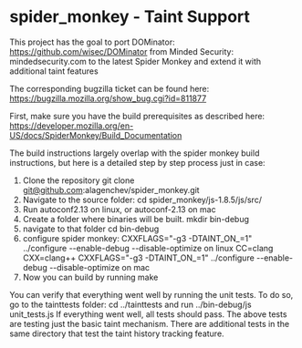 spider_monkey - Taint Support
=============
This project has the goal to port DOMinator: https://github.com/wisec/DOMinator from Minded Security: mindedsecurity.com to 
the latest Spider Monkey and extend it with additional taint features

The corresponding bugzilla ticket can be found here: https://bugzilla.mozilla.org/show_bug.cgi?id=811877

First, make sure you have the build prerequisites as described here: 
https://developer.mozilla.org/en-US/docs/SpiderMonkey/Build_Documentation

The build instructions largely overlap with the spider monkey build instructions, but here is a detailed step by step 
process just in case:

1. Clone the repository git clone git@github.com:alagenchev/spider_monkey.git
2. Navigate to the source folder: cd spider_monkey/js-1.8.5/js/src/
3. Run autoconf2.13 on linux, or autoconf-2.13 on mac
3. Create a folder where binaries will be built. mkdir bin-debug
4. navigate to that folder cd bin-debug
5. configure spider monkey:
CXXFLAGS="-g3 -DTAINT_ON_=1" ../configure --enable-debug --disable-optimize on linux
CC=clang CXX=clang++ CXXFLAGS="-g3 -DTAINT_ON_=1" ../configure --enable-debug --disable-optimize on mac
6. Now you can build by running make

You can verify that everything went well by running the unit tests. To do so, go to the tainttests folder: 
cd ../tainttests
and run ../bin-debug/js unit_tests.js 
If everything went well, all tests should pass. The above tests are testing just the basic taint mechanism. 
There are additional tests in the same directory that test the taint history tracking feature.

